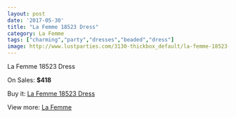 ```yaml
---
layout: post
date: '2017-05-30'
title: "La Femme 18523 Dress"
category: La Femme
tags: ["charming","party","dresses","beaded","dress"]
image: http://www.lustparties.com/3130-thickbox_default/la-femme-18523-dress.jpg
---
```

La Femme 18523 Dress

On Sales: **$418**
<a href="https://www.lustparties.com/en/la-femme/1026-la-femme-18523-dress.html"><amp-img layout="responsive" width="600" height="600" src="//www.lustparties.com/3130-thickbox_default/la-femme-18523-dress.jpg" alt="La Femme 18523 Dress 0" /></a>
<a href="https://www.lustparties.com/en/la-femme/1026-la-femme-18523-dress.html"><amp-img layout="responsive" width="600" height="600" src="//www.lustparties.com/3132-thickbox_default/la-femme-18523-dress.jpg" alt="La Femme 18523 Dress 1" /></a>
<a href="https://www.lustparties.com/en/la-femme/1026-la-femme-18523-dress.html"><amp-img layout="responsive" width="600" height="600" src="//www.lustparties.com/3131-thickbox_default/la-femme-18523-dress.jpg" alt="La Femme 18523 Dress 2" /></a>

Buy it: [La Femme 18523 Dress](https://www.lustparties.com/en/la-femme/1026-la-femme-18523-dress.html "La Femme 18523 Dress")

View more: [La Femme](https://www.lustparties.com/en/4-la-femme "La Femme")